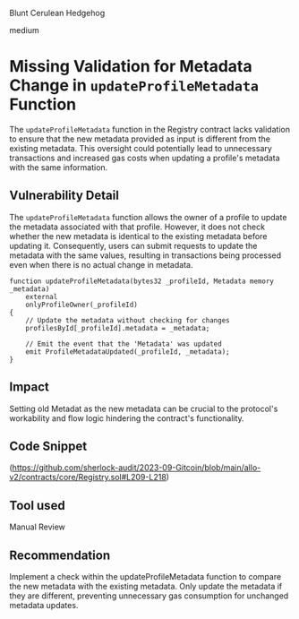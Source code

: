 Blunt Cerulean Hedgehog

medium

# Missing Validation for Metadata Change in `updateProfileMetadata` Function
The `updateProfileMetadata` function in the Registry contract lacks validation to ensure that the new metadata provided as input is different from the existing metadata. This oversight could potentially lead to unnecessary transactions and increased gas costs when updating a profile's metadata with the same information.
## Vulnerability Detail
The `updateProfileMetadata` function allows the owner of a profile to update the metadata associated with that profile. However, it does not check whether the new metadata is identical to the existing metadata before updating it. Consequently, users can submit requests to update the metadata with the same values, resulting in transactions being processed even when there is no actual change in metadata.
```solidity
function updateProfileMetadata(bytes32 _profileId, Metadata memory _metadata)
    external
    onlyProfileOwner(_profileId)
{
    // Update the metadata without checking for changes
    profilesById[_profileId].metadata = _metadata;

    // Emit the event that the 'Metadata' was updated
    emit ProfileMetadataUpdated(_profileId, _metadata);
}
```
## Impact
Setting old Metadat as the new metadata can be crucial to the protocol's workability and flow logic hindering the contract's functionality.
## Code Snippet
(https://github.com/sherlock-audit/2023-09-Gitcoin/blob/main/allo-v2/contracts/core/Registry.sol#L209-L218)
## Tool used

Manual Review

## Recommendation
Implement a check within the updateProfileMetadata function to compare the new metadata with the existing metadata. Only update the metadata if they are different, preventing unnecessary gas consumption for unchanged metadata updates.